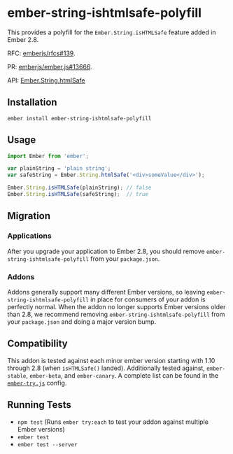 # ember-string-ishtmlsafe-polyfill

This provides a polyfill for the `Ember.String.isHTMLSafe` feature added in Ember 2.8.

RFC: [emberjs/rfcs#139](https://github.com/emberjs/rfcs/pull/139).

PR: [emberjs/ember.js#13666](https://github.com/emberjs/ember.js/pull/13666).

API: [Ember.String.htmlSafe](http://emberjs.com/api/classes/Ember.String.html#method_isHTMLSafe)


## Installation

```
ember install ember-string-ishtmlsafe-polyfill
```


## Usage

```javascript
import Ember from 'ember';

var plainString = 'plain string';
var safeString = Ember.String.htmlSafe('<div>someValue</div>');

Ember.String.isHTMLSafe(plainString); // false
Ember.String.isHTMLSafe(safeString);  // true
```


## Migration

### Applications

After you upgrade your application to Ember 2.8, you should remove `ember-string-ishtmlsafe-polyfill`
from your `package.json`.

### Addons

Addons generally support many different Ember versions, so leaving `ember-string-ishtmlsafe-polyfill`
in place for consumers of your addon is perfectly normal.  When the addon no longer supports
Ember versions older than 2.8, we recommend removing `ember-string-ishtmlsafe-polyfill` from
your `package.json` and doing a major version bump.


## Compatibility

This addon is tested against each minor ember version starting with 1.10 through 2.8
(when `isHTMLSafe()` landed). Additionally tested against, `ember-stable`, `ember-beta`,
and `ember-canary`. A complete list can be found in the
[`ember-try.js`](https://github.com/workmanw/ember-string-ishtmlsafe-polyfill/blob/master/config/ember-try.js)
config.


## Running Tests

* `npm test` (Runs `ember try:each` to test your addon against multiple Ember versions)
* `ember test`
* `ember test --server`
